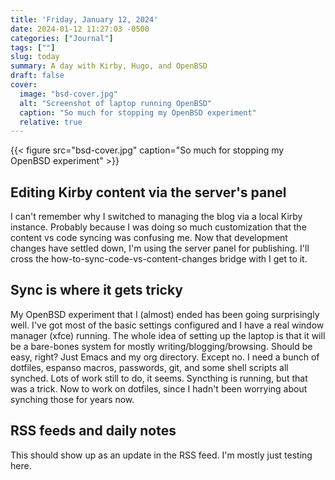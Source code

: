 ```yaml
---
title: 'Friday, January 12, 2024'
date: 2024-01-12 11:27:03 -0500
categories: ["Journal"]
tags: [""]
slug: today
summary: A day with Kirby, Hugo, and OpenBSD
draft: false
cover:
  image: "bsd-cover.jpg"
  alt: "Screenshot of laptop running OpenBSD"
  caption: "So much for stopping my OpenBSD experiment"
  relative: true
---
```


{{< figure src="bsd-cover.jpg" caption="So much for stopping my OpenBSD experiment" >}}

## Editing Kirby content via the server's panel

I can't remember why I switched to managing the blog via a local Kirby instance. Probably because I was doing so much customization that the content vs code syncing was confusing me. Now that development changes have settled down, I'm using the server panel for publishing. I'll cross the how-to-sync-code-vs-content-changes bridge with I get to it.

## Sync is where it gets tricky
My OpenBSD experiment that I (almost) ended has been going surprisingly well. I've got most of the basic settings configured and I have a real window manager (xfce) running. The whole idea of setting up the laptop is that it will be a bare-bones system for mostly writing/blogging/browsing. Should be easy, right? Just Emacs and my org directory. Except no. I need a bunch of dotfiles, espanso macros, passwords, git, and some shell scripts all synched. Lots of work still to do, it seems. Syncthing is running, but that was a trick. Now to work on dotfiles, since I hadn't been worrying about synching those for years now.

## RSS feeds and daily notes

This should show up as an update in the RSS feed. I'm mostly just testing here.

